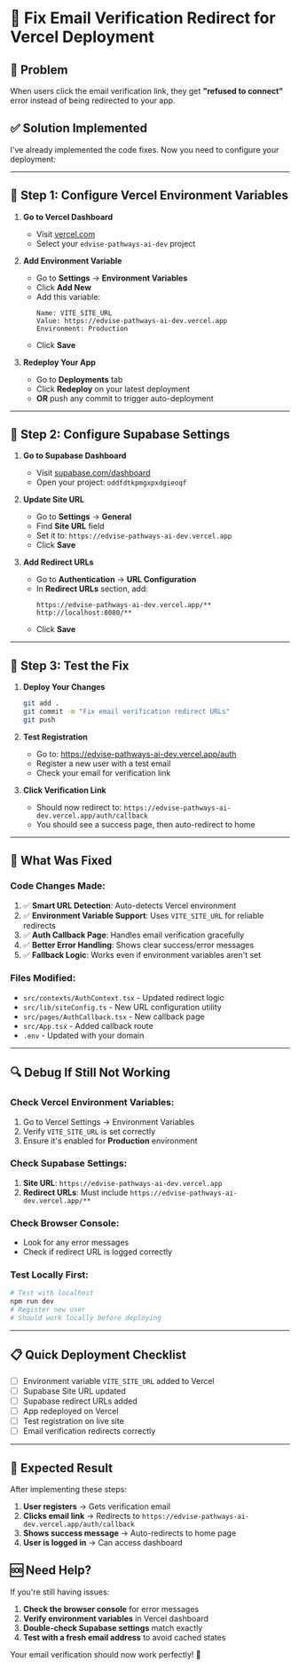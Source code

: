 # 📧 Fix Email Verification Redirect for Vercel Deployment

## 🚨 Problem
When users click the email verification link, they get **"refused to connect"** error instead of being redirected to your app.

## ✅ Solution Implemented

I've already implemented the code fixes. Now you need to configure your deployment:

---

## 🔧 Step 1: Configure Vercel Environment Variables

1. **Go to Vercel Dashboard**
   - Visit [vercel.com](https://vercel.com/dashboard)
   - Select your `edvise-pathways-ai-dev` project

2. **Add Environment Variable**
   - Go to **Settings** → **Environment Variables**
   - Click **Add New**
   - Add this variable:
     ```
     Name: VITE_SITE_URL
     Value: https://edvise-pathways-ai-dev.vercel.app
     Environment: Production
     ```
   - Click **Save**

3. **Redeploy Your App**
   - Go to **Deployments** tab
   - Click **Redeploy** on your latest deployment
   - **OR** push any commit to trigger auto-deployment

---

## 🔧 Step 2: Configure Supabase Settings

1. **Go to Supabase Dashboard**
   - Visit [supabase.com/dashboard](https://supabase.com/dashboard)
   - Open your project: `oddfdtkpmgxpxdgieoqf`

2. **Update Site URL**
   - Go to **Settings** → **General**
   - Find **Site URL** field
   - Set it to: `https://edvise-pathways-ai-dev.vercel.app`
   - Click **Save**

3. **Add Redirect URLs**
   - Go to **Authentication** → **URL Configuration**
   - In **Redirect URLs** section, add:
     ```
     https://edvise-pathways-ai-dev.vercel.app/**
     http://localhost:8080/**
     ```
   - Click **Save**

---

## 🧪 Step 3: Test the Fix

1. **Deploy Your Changes**
   ```bash
   git add .
   git commit -m "Fix email verification redirect URLs"
   git push
   ```

2. **Test Registration**
   - Go to: https://edvise-pathways-ai-dev.vercel.app/auth
   - Register a new user with a test email
   - Check your email for verification link

3. **Click Verification Link**
   - Should now redirect to: `https://edvise-pathways-ai-dev.vercel.app/auth/callback`
   - You should see a success page, then auto-redirect to home

---

## 🎯 What Was Fixed

### Code Changes Made:
1. ✅ **Smart URL Detection**: Auto-detects Vercel environment
2. ✅ **Environment Variable Support**: Uses `VITE_SITE_URL` for reliable redirects
3. ✅ **Auth Callback Page**: Handles email verification gracefully
4. ✅ **Better Error Handling**: Shows clear success/error messages
5. ✅ **Fallback Logic**: Works even if environment variables aren't set

### Files Modified:
- `src/contexts/AuthContext.tsx` - Updated redirect logic
- `src/lib/siteConfig.ts` - New URL configuration utility
- `src/pages/AuthCallback.tsx` - New callback page
- `src/App.tsx` - Added callback route
- `.env` - Updated with your domain

---

## 🔍 Debug If Still Not Working

### Check Vercel Environment Variables:
1. Go to Vercel Settings → Environment Variables
2. Verify `VITE_SITE_URL` is set correctly
3. Ensure it's enabled for **Production** environment

### Check Supabase Settings:
1. **Site URL**: `https://edvise-pathways-ai-dev.vercel.app`
2. **Redirect URLs**: Must include `https://edvise-pathways-ai-dev.vercel.app/**`

### Check Browser Console:
- Look for any error messages
- Check if redirect URL is logged correctly

### Test Locally First:
```bash
# Test with localhost
npm run dev
# Register new user
# Should work locally before deploying
```

---

## 📋 Quick Deployment Checklist

- [ ] Environment variable `VITE_SITE_URL` added to Vercel
- [ ] Supabase Site URL updated
- [ ] Supabase redirect URLs added
- [ ] App redeployed on Vercel
- [ ] Test registration on live site
- [ ] Email verification redirects correctly

---

## 🚀 Expected Result

After implementing these steps:

1. **User registers** → Gets verification email
2. **Clicks email link** → Redirects to `https://edvise-pathways-ai-dev.vercel.app/auth/callback`
3. **Shows success message** → Auto-redirects to home page
4. **User is logged in** → Can access dashboard

## 🆘 Need Help?

If you're still having issues:

1. **Check the browser console** for error messages
2. **Verify environment variables** in Vercel dashboard
3. **Double-check Supabase settings** match exactly
4. **Test with a fresh email address** to avoid cached states

Your email verification should now work perfectly! 🎉